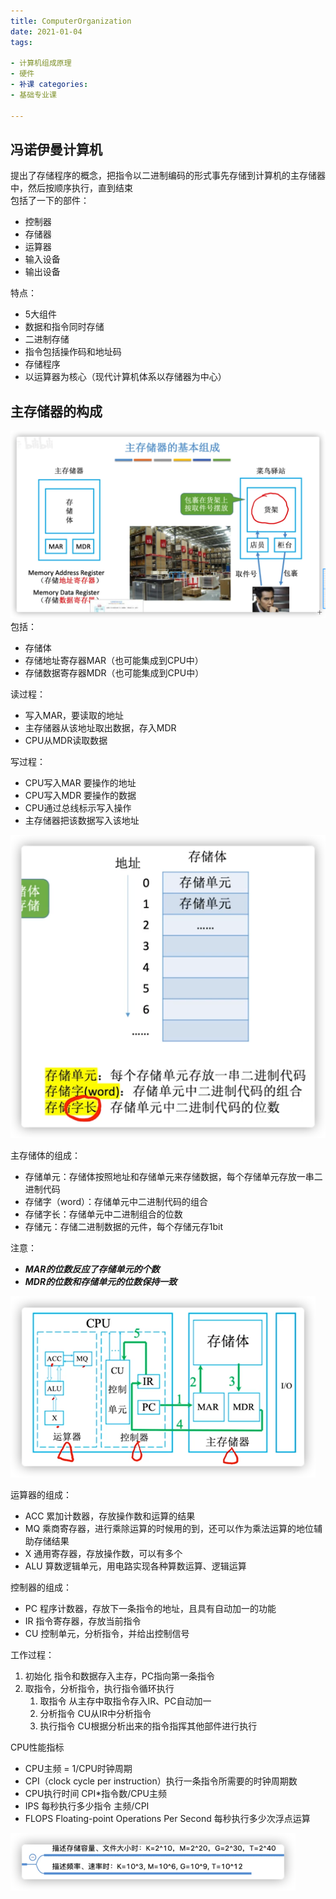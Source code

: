 ```yaml
---
title: ComputerOrganization  
date: 2021-01-04  
tags:

- 计算机组成原理
- 硬件
- 补课 categories:
- 基础专业课

---
```


## 冯诺伊曼计算机

提出了存储程序的概念，把指令以二进制编码的形式事先存储到计算机的主存储器中，然后按顺序执行，直到结束  
包括了一下的部件：

- 控制器
- 存储器
- 运算器
- 输入设备
- 输出设备

特点：

- 5大组件
- 数据和指令同时存储
- 二进制存储
- 指令包括操作码和地址码
- 存储程序
- 以运算器为核心（现代计算机体系以存储器为中心）

## 主存储器的构成

![主存储器][1]
包括：

- 存储体
- 存储地址寄存器MAR（也可能集成到CPU中）
- 存储数据寄存器MDR（也可能集成到CPU中）

读过程：

- 写入MAR，要读取的地址
- 主存储器从该地址取出数据，存入MDR
- CPU从MDR读取数据

写过程：

- CPU写入MAR 要操作的地址
- CPU写入MDR 要操作的数据
- CPU通过总线标示写入操作
- 主存储器把该数据写入该地址

![主存储体][2]

主存储体的组成：

- 存储单元：存储体按照地址和存储单元来存储数据，每个存储单元存放一串二进制代码
- 存储字（word）：存储单元中二进制代码的组合
- 存储字长：存储单元中二进制组合的位数
- 存储元：存储二进制数据的元件，每个存储元存1bit

注意：

- ***MAR的位数反应了存储单元的个数***
- ***MDR的位数和存储单元的位数保持一致***

![运算器与控制器][3]

运算器的组成：

- ACC 累加计数器，存放操作数和运算的结果
- MQ 乘商寄存器，进行乘除运算的时候用的到，还可以作为乘法运算的地位辅助存储结果
- X 通用寄存器，存放操作数，可以有多个
- ALU 算数逻辑单元，用电路实现各种算数运算、逻辑运算

控制器的组成：

- PC 程序计数器，存放下一条指令的地址，且具有自动加一的功能
- IR 指令寄存器，存放当前指令
- CU 控制单元，分析指令，并给出控制信号

工作过程：

1. 初始化 指令和数据存入主存，PC指向第一条指令
2. 取指令，分析指令，执行指令循环执行
    1. 取指令 从主存中取指令存入IR、PC自动加一
    2. 分析指令 CU从IR中分析指令
    3. 执行指令 CU根据分析出来的指令指挥其他部件进行执行

CPU性能指标

- CPU主频 = 1/CPU时钟周期
- CPI（clock cycle per instruction）执行一条指令所需要的时钟周期数
- CPU执行时间 CPI*指令数/CPU主频
- IPS 每秒执行多少指令 主频/CPI
- FLOPS Floating-point Operations Per Second 每秒执行多少次浮点运算

![img.png][4]

[1]: /images/picture/MainMemory.png

[2]: /images/picture/MainMemoryBody.png

[3]: /images/picture/ArithmeticUnit&ControllerUnit.png

[4]: /images/picture/KMGT量词.png
